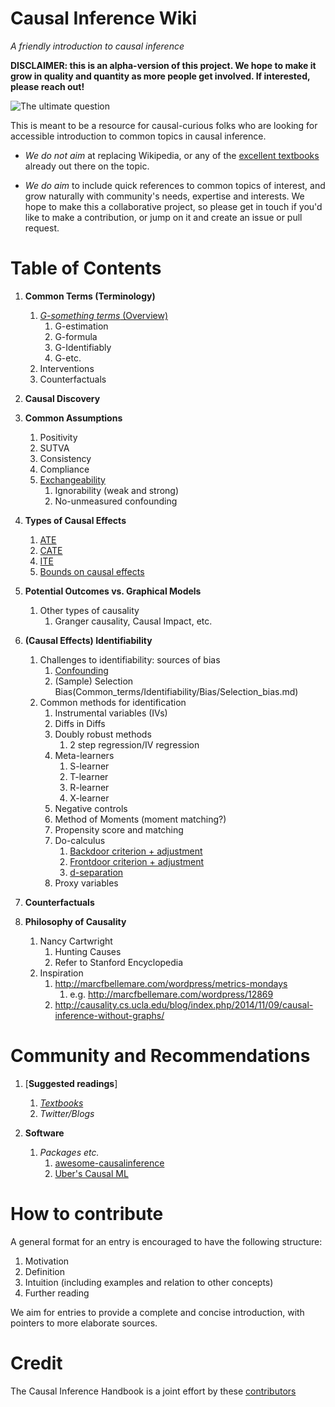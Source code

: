 Causal Inference Wiki
============================
*A friendly introduction to causal inference*

**DISCLAIMER: this is an alpha-version of this project. We hope to make it grow in quality and quantity as more people get involved. If interested, please reach out!**

![The ultimate question](https://github.com/limorigu/causal-inf-handbook/blob/master/img/Chick-and-Egg.jpg)

This is meant to be a resource for causal-curious folks who are looking for accessible introduction to common topics in causal inference. 

* _We do not aim_ at replacing Wikipedia, or any of the [excellent textbooks](https://github.com/limorigu/causal-inf-handbook/blob/master/Suggested_Readings/Textbooks.md) already out there on the topic.

* _We do aim_ to include quick references to common topics of interest, and grow naturally with community's needs, expertise and interests. We hope to make this a collaborative project, so please get in touch if you'd like to make a contribution, or jump on it and create an issue or pull request.

Table of Contents
===============
1. **Common Terms (Terminology)**
    1. [_G-something terms_ (Overview)](Common_terms/G_something.md)
        1. G-estimation
        2. G-formula
        3. G-Identifiably
        4. G-etc.
    2. Interventions
    3. Counterfactuals
    <!---(Common_terms/Counterfactuals.md)--->
        
2. **Causal Discovery**
    
3. **Common Assumptions**
    1. Positivity
    <!---(Common_terms/Assumptions/Positivity.md)--->
    <!---Overlap--->
    2. SUTVA
    3. Consistency
    4. Compliance
    <!---(Common_terms/Assumptions/Compliance.md)--->
    5. [Exchangeability](Common_terms/Assumptions/exchangeability.ipynb)
        1. Ignorability (weak and strong)
        2. No-unmeasured confounding
4. **Types of Causal Effects**
     1. [ATE](Common_terms/Causal_Effects/ATE.md) 
     2. [CATE](Common_terms/Causal_Effects/CATE.md)
     <!---3. [HTE](Common_terms/Causal_Effects/CATE.md)--->
     4. [ITE](Common_terms/Causal_Effects/ITE.md)
     5. [Bounds on causal effects](Common_terms/Identifiability/CausalBounds.md)
5. **Potential Outcomes vs. Graphical Models**
     1. Other types of causality
         1. Granger causality, Causal Impact, etc.
6. **(Causal Effects) Identifiability**
     <!---1. What does it mean?
     2. How is it used differently?
     3. Does it always refer to causal parameters/claims or sometimes as well to “normal parameters”?--->
     1. Challenges to identifiability: sources of bias
        1. [Confounding](Common_terms/Identifiability/Confounding)
        2. (Sample) Selection Bias(Common_terms/Identifiability/Bias/Selection_bias.md)
     2. Common methods for identification
        1. Instrumental variables (IVs)
        <!---(Common_terms/Identifiability/IV.md)--->
        2. Diffs in Diffs
        3. Doubly robust methods
            1. 2 step regression/IV regression
            <!---(Common_terms/Identifiability/Doubly_Robust.md)--->
        2. Meta-learners
            1. S-learner
            3. T-learner
            3. R-learner
            4. X-learner 
        4. Negative controls
        5. Method of Moments (moment matching?)
        6. Propensity score and matching
        <!---(Common_terms/Identifiability/Propensity.md)--->
        7. Do-calculus
            1. [Backdoor criterion + adjustment](Common_terms/Identifiability/Do_calculus/Backdoor.md)
            2. [Frontdoor criterion + adjustment](Common_terms/Identifiability/Do_calculus/Frontdoor.md)
            3. [d-separation](Common_terms/Identifiability/Do_calculus/d-separation.md)
        8. Proxy variables
7. **Counterfactuals**
         
8. **Philosophy of Causality**
      1. Nancy Cartwright
         1. Hunting Causes
         2. Refer to Stanford Encyclopedia
      10. Inspiration
          1. http://marcfbellemare.com/wordpress/metrics-mondays
              1. e.g. http://marcfbellemare.com/wordpress/12869
          2. http://causality.cs.ucla.edu/blog/index.php/2014/11/09/causal-inference-without-graphs/
          
Community and Recommendations
===============
1. [**Suggested readings**]
    1. [_Textbooks_](https://github.com/limorigu/causal-inf-handbook/blob/master/Suggested_Readings/Textbooks.md)
    2. _Twitter/Blogs_
        
2. **Software**
    1. _Packages etc._
        1. [awesome-causalinference](https://github.com/tomron/awesome-causalinference)
        2. [Uber's Causal ML](https://github.com/uber/causalml)
    

# How to contribute

A general format for an entry is encouraged to have the following structure:
1. Motivation
2. Definition
3. Intuition (including examples and relation to other concepts)
4. Further reading

We aim for entries to provide a complete and concise introduction, with pointers to more elaborate sources.

# Credit
The Causal Inference Handbook is a joint effort by these [contributors](https://github.com/limorigu/causal-inf-handbook/graphs/contributors)

